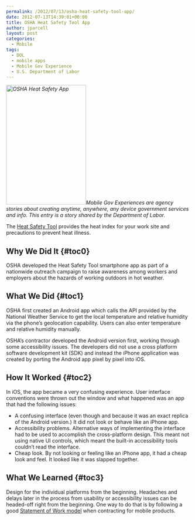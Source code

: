 ```yaml
---
permalink: /2012/07/13/osha-heat-safety-tool-app/
date: 2012-07-13T14:39:01+00:00
title: OSHA Heat Safety Tool App
author: jparcell
layout: post
categories:
  - Mobile
tags:
  - DOL
  - mobile apps
  - Mobile Gov Experience
  - U.S. Department of Labor
---
```


_[<img class="alignright size-full wp-image-95582" src="https://s3.amazonaws.com/sitesusa/wp-content/uploads/sites/212/2013/12/OSHAHeatSafety_App.jpg" alt="OSHA Heat Safety App" width="218" height="326" />](https://s3.amazonaws.com/sitesusa/wp-content/uploads/sites/212/2013/12/OSHAHeatSafety_App.jpg)Mobile Gov Experiences are agency stories about creating anytime, anywhere, any device government services and info._ _This entry is a story shared by the Department of Labor._

The <a href="http://www.dol.gov/dol/apps/heatindex.htm" rel="nofollow">Heat Safety Tool</a> provides the heat index for your work site and precautions to prevent heat illness.

## <a name="x-Why We Did It"></a>Why We Did It {#toc0}

OSHA developed the Heat Safety Tool smartphone app as part of a nationwide outreach campaign to raise awareness among workers and employers about the hazards of working outdoors in hot weather.

## <a name="x-What We Did"></a>What We Did {#toc1}

OSHA first created an Android app which calls the API provided by the National Weather Service to get the local temperature and relative humidity via the phone&#8217;s geolocation capability. Users can also enter temperature and relative humidity manually.

OSHA&#8217;s contractor developed the Android version first, working through some accessibility issues. The developers did not use a cross platform software development kit (SDK) and instead the iPhone application was created by porting the Android app pixel by pixel into iOS.

## <a name="x-How It Worked"></a>How It Worked {#toc2}

In iOS, the app became a very confusing experience. User interface conventions were thrown out the window and what happened was an app that had the following issues:

  * A confusing interface (even though and because it was an exact replica of the Android version.) It did not look or behave like an iPhone app.
  * Accessibility problems. Alternative ways of implementing the interface had to be used to accomplish the cross-platform design. This meant not using native UI controls, which meant the built-in accessibility tools couldn&#8217;t read the interface.
  * Cheap look. By not looking or feeling like an iPhone app, it had a cheap look and feel. It looked like it was slapped together.

## <a name="x-What We Learned"></a>What We Learned {#toc3}

Design for the individual platforms from the beginning. Headaches and delays later in the process from usability or accessibility issues can be headed-off right from the beginning. One way to do that is by following a good [Statement of Work model](https://digitalgov.sites.usa.gov/resources/mobile-sow-and-developer-qualifications/ "Mobile SOW and Developer Qualifications") when contracting for mobile products.

<span style="color: #000000;font-family: arial, helvetica, sans-serif;font-size: 12.727272033691406px;line-height: 17.27272605895996px;background-color: #ffffff"> </span>